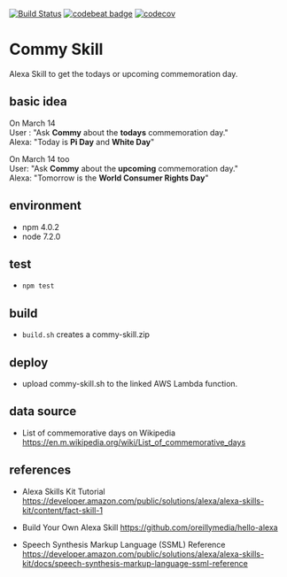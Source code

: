 [![Build Status](https://travis-ci.org/dnltsk/commy-skill.svg?branch=master)](https://travis-ci.org/dnltsk/commy-skill/) [![codebeat badge](https://codebeat.co/badges/e9aa556f-a258-42bb-b5ba-963e7baf8658)](https://codebeat.co/projects/github-com-dnltsk-commy-skill) [![codecov](https://codecov.io/gh/dnltsk/commy-skill/branch/master/graph/badge.svg)](https://codecov.io/gh/dnltsk/commy-skill)

# Commy Skill

Alexa Skill to get the todays or upcoming commemoration day.

## basic idea

On March 14<br/>
User : "Ask **Commy** about the **todays** commemoration day."<br/>
Alexa: "Today is **Pi Day** and **White Day**"

On March 14 too<br/>
User: "Ask **Commy** about the **upcoming** commemoration day."<br/>
Alexa:  "Tomorrow is the **World Consumer Rights Day**"

## environment
* npm 4.0.2
* node 7.2.0

## test
* `npm test`

## build
* `build.sh` creates a commy-skill.zip

## deploy
* upload commy-skill.sh to the linked AWS Lambda function.

## data source

* List of commemorative days on Wikipedia
https://en.m.wikipedia.org/wiki/List_of_commemorative_days

## references

* Alexa Skills Kit Tutorial
https://developer.amazon.com/public/solutions/alexa/alexa-skills-kit/content/fact-skill-1

* Build Your Own Alexa Skill
https://github.com/oreillymedia/hello-alexa

* Speech Synthesis Markup Language (SSML) Reference
https://developer.amazon.com/public/solutions/alexa/alexa-skills-kit/docs/speech-synthesis-markup-language-ssml-reference